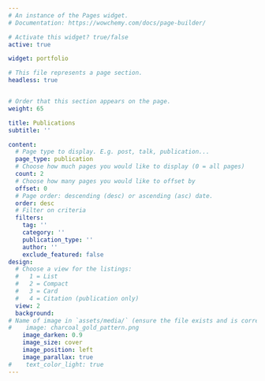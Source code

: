 ```yaml
---
# An instance of the Pages widget.
# Documentation: https://wowchemy.com/docs/page-builder/

# Activate this widget? true/false
active: true

widget: portfolio

# This file represents a page section.
headless: true


# Order that this section appears on the page.
weight: 65

title: Publications
subtitle: ''

content:
  # Page type to display. E.g. post, talk, publication...
  page_type: publication
  # Choose how much pages you would like to display (0 = all pages)
  count: 2
  # Choose how many pages you would like to offset by
  offset: 0
  # Page order: descending (desc) or ascending (asc) date.
  order: desc
  # Filter on criteria
  filters:
    tag: ''
    category: ''
    publication_type: ''
    author: ''
    exclude_featured: false
design:
  # Choose a view for the listings:
  #   1 = List
  #   2 = Compact
  #   3 = Card
  #   4 = Citation (publication only)
  view: 2
  background:
# Name of image in `assets/media/` (ensure the file exists and is correctly referenced)
#    image: charcoal_gold_pattern.png
    image_darken: 0.9
    image_size: cover
    image_position: left
    image_parallax: true
#    text_color_light: true
---
```

  
